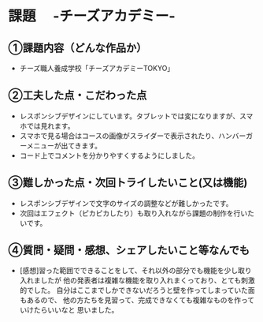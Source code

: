 # 課題　 -チーズアカデミー-

## ①課題内容（どんな作品か）
- チーズ職人養成学校「チーズアカデミーTOKYO」

## ②工夫した点・こだわった点
- レスポンシブデザインにしています。タブレットでは変になりますが、スマホでは見れます。
- スマホで見る場合はコースの画像がスライダーで表示されたり、ハンバーガーメニューが出てきます。
- コード上でコメントを分かりやすくするようにしました。

## ③難しかった点・次回トライしたいこと(又は機能)
- レスポンシブデザインで文字のサイズの調整などが難しかったです。
- 次回はエフェクト（ピカピカしたり）も取り入れながら課題の制作を行いたいです。

## ④質問・疑問・感想、シェアしたいこと等なんでも
- [感想]習った範囲でできることをして、それ以外の部分でも機能を少し取り入れましたが
        他の発表者は複雑な機能を取り入れまくっており、とても刺激的でした。
        自分はここまでしかできないだろうと壁を作ってしまっていた面もあるので、
        他の方たちを見習って、完成できなくても複雑なものを作っていけたらいいなと
        思いました。
